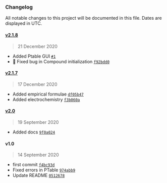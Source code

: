 ### Changelog

All notable changes to this project will be documented in this file. Dates are displayed in UTC.

#### [v2.1.8](https://github.com/harirakul/chemlib/compare/v2.1.7...2.1.8)

> 21 December 2020

- Added Ptable GUI [`#1`](https://github.com/harirakul/chemlib/pull/1)
- 🐛 Fixed bug in Compound initialization [`f92bdd0`](https://github.com/harirakul/chemlib/commit/f92bdd0bbf80ddc2076246a394ed488ee98bf2e9)

#### [v2.1.7](https://github.com/harirakul/chemlib/compare/v2.0...v2.1.7)

> 17 December 2020

- Added empirical formulae [`df05b47`](https://github.com/harirakul/chemlib/commit/df05b47877663b7f95753193e6b95e5c4aaed940)
- Added electrochemistry [`f3b060a`](https://github.com/harirakul/chemlib/commit/f3b060a03af2e442278007f4c20ca249bfa9b9bf)

#### [v2.0](https://github.com/harirakul/chemlib/compare/v1.0...v2.0)

> 19 September 2020

- Added docs [`9f0a024`](https://github.com/harirakul/chemlib/commit/9f0a02421156ddd53b3f703f7bc410e47811435b)

#### v1.0

> 14 September 2020

- first commit [`f4bc93d`](https://github.com/harirakul/chemlib/commit/f4bc93d02e1903a8e261bb76b4eba5439972a532)
- Fixed errors in PTable [`974abb9`](https://github.com/harirakul/chemlib/commit/974abb928dfd348e4232491c302bc9d3a26614f4)
- Update README [`0512678`](https://github.com/harirakul/chemlib/commit/051267827c84cda3821e76af04daa675bb29fe06)
